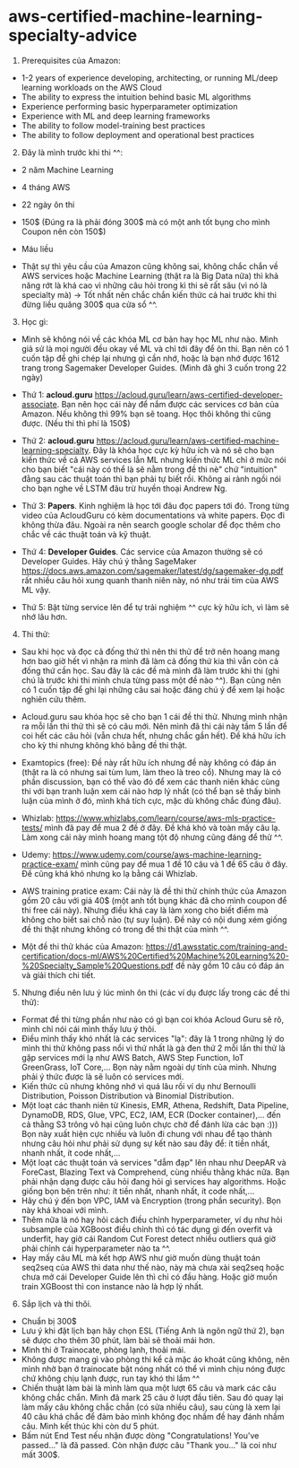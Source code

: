# aws-certified-machine-learning-specialty-advice

1. Prerequisites của Amazon:
- 1-2 years of experience developing, architecting, or running ML/deep learning workloads on the AWS Cloud
- The ability to express the intuition behind basic ML algorithms
- Experience performing basic hyperparameter optimization
- Experience with ML and deep learning frameworks
- The ability to follow model-training best practices
- The ability to follow deployment and operational best practices

2. Đây là mình trước khi thi ^^:
- 2 năm Machine Learning
- 4 tháng AWS
- 22 ngày ôn thi
- 150$ (Đúng ra là phải đóng 300$ mà có một anh tốt bụng cho mình Coupon nên còn 150$)
- Máu liều

- Thật sự thì yêu cầu của Amazon cũng không sai, không chắc chắn về AWS services hoặc Machine Learning (thật ra là Big Data nữa) thì khả năng rớt là khá cao vì những câu hỏi trong kì thi sẽ rất sâu (vì nó là specialty mà) -> Tốt nhất nên chắc chắn kiến thức cả hai trước khi thi đừng liều quăng 300$ qua cửa sổ ^^. 

3. Học gì:
- Mình sẽ không nói về các khóa ML cơ bản hay học ML như nào. Mình giả sử là mọi người đều okay về ML và chỉ tới đây để ôn thi. Bạn nên có 1 cuốn tập để ghi chép lại nhưng gì cần nhớ, hoặc là bạn nhớ được 1612 trang trong Sagemaker Developer Guides. (Mình đã ghi 3 cuốn trong 22 ngày)

- Thứ 1: **acloud.guru** https://acloud.guru/learn/aws-certified-developer-associate. Bạn nên học cái này để nắm được các services cơ bản của Amazon. Nếu không thì 99% bạn sẽ toang. Học thôi không thi cũng được. (Nếu thi thì phí là 150$)

- Thứ 2: **acloud.guru** https://acloud.guru/learn/aws-certified-machine-learning-specialty. Đây là khóa học cực kỳ hữu ích và nó sẽ cho bạn kiến thức về cả AWS services lẫn ML nhưng kiến thức ML chỉ ở mức nói cho bạn biết "cái này có thể là sẽ nằm trong đề thi nè" chứ "intuition" đằng sau các thuật toán thì bạn phải tự biết rồi. Không ai rảnh ngồi nói cho bạn nghe về LSTM đâu trừ huyền thoại Andrew Ng.

- Thứ 3: **Papers**. Kinh nghiệm là học tới đâu đọc papers tới đó. Trong từng video của AcloudGuru có kèm documentations và white papers. Đọc đi không thừa đâu. Ngoài ra nên search google scholar để đọc thêm cho chắc về các thuật toán và kỹ thuật. 

- Thứ 4: **Developer Guides**. Các service của Amazon thường sẽ có Developer Guides. Hãy chú ý thằng SageMaker https://docs.aws.amazon.com/sagemaker/latest/dg/sagemaker-dg.pdf rất nhiều câu hỏi xung quanh thanh niên này, nó như trái tim của AWS ML vậy.

- Thứ 5: Bật từng service lên để tự trải nghiệm ^^ cực kỳ hữu ích, vì làm sẽ nhớ lâu hơn. 

4. Thi thử:
- Sau khi học và đọc cả đống thứ thì nên thi thử để trở nên hoang mang hơn bao giờ hết vì nhận ra mình đã làm cả đống thứ kia thì vẫn còn cả đống thứ cần học. Sau đây là các đề mà mình đã làm trước khi thi (ghi chú là trước khi thi mình chưa từng pass một đề nào ^^). Bạn cũng nên có 1 cuốn tập để ghi lại những câu sai hoặc đáng chú ý để xem lại hoặc nghiên cứu thêm.

- Acloud.guru sau khóa học sẽ cho bạn 1 cái đề thi thử. Nhưng mình nhận ra mỗi lần thi thử thì sẽ có câu mới. Nên mình đã thi cái này tầm 5 lần để coi hết các câu hỏi (vẫn chưa hết, nhưng chắc gần hết). Đề khá hữu ích cho kỳ thi nhưng không khó bằng đề thi thật.
- Examtopics (free): Đề này rất hữu ích nhưng đề này không có đáp án (thật ra là có nhưng sai tùm lum, làm theo là treo cổ). Nhưng may là có phần discussion, bạn có thể vào đó để xem các thanh niên khác cùng thi với bạn tranh luận xem cái nào hơp lý nhất (có thể bạn sẽ thấy bình luận của mình ở đó, mình khá tích cực, mặc dù không chắc đúng đâu).
- Whizlab: https://www.whizlabs.com/learn/course/aws-mls-practice-tests/ mình đã pay để mua 2 đề ở đây. Đề khá khó và toàn mấy câu lạ. Làm xong cái này mình hoang mang tột độ nhưng cũng đáng để thử ^^.
- Udemy: https://www.udemy.com/course/aws-machine-learning-practice-exam/ mình cũng pay để mua 1 đề 10 câu và 1 đề 65 câu ở đây. Đề cũng khá khó nhưng ko lạ bằng cái Whizlab. 
- AWS training pratice exam: Cái này là đề thi thử chính thức của Amazon gồm 20 câu với giá 40$ (một anh tốt bụng khác đã cho mình coupon để thi free cái này). Nhưng điều khá cay là làm xong cho biết điểm mà không cho biết sai chỗ nào (tự suy luận). Đề này có nội dung xém giống đề thi thật nhưng không có trong đề thi thật của mình ^^. 
- Một đề thi thử khác của Amazon: https://d1.awsstatic.com/training-and-certification/docs-ml/AWS%20Certified%20Machine%20Learning%20-%20Specialty_Sample%20Questions.pdf đề này gồm 10 câu có đáp án và giải thích chi tiết.

5. Nhưng điều nên lưu ý lúc mình ôn thi (các ví dụ được lấy trong các đề thi thử):
- Format đề thi từng phần như nào có gì bạn coi khóa Acloud Guru sẽ rõ, mình chỉ nói cái mình thấy lưu ý thôi.
- Điều mình thấy khó nhất là các services "lạ": đây là 1 trong những lý do mình thi thử không pass nổi vì thứ nhất là gà đen thứ 2 mỗi lần thi thử là gặp services mới lạ như AWS Batch, AWS Step Function, IoT GreenGrass, IoT Core,... Bọn này nằm ngoài dự tính của mình. Nhưng phải ý thức được là sẽ luôn có services mới.
- Kiến thức cũ nhưng không nhớ vì quá lâu rồi ví dụ như Bernoulli Distribution, Poisson Distribution và Binomial Distribution.
- Một loạt các thanh niên từ Kinesis, EMR, Athena, Redshift, Data Pipeline, DynamoDB, RDS, Glue, VPC, EC2, IAM, ECR (Docker container),... đến cả thằng S3 trông vô hại cũng luôn chực chờ để đánh lừa các bạn :))) Bọn này xuất hiện cực nhiều và luôn đi chung với nhau để tạo thành nhưng câu hỏi như phải sử dụng sự kết nào sau đây để: ít tiền nhất, nhanh nhất, ít code nhất,...
- Một loạt các thuật toán và services "dẫm đạp" lên nhau như DeepAR và ForeCast, Blazing Text và Comprehend, cùng nhiều thằng khác nữa. Bạn phải nhận dạng được câu hỏi đang hỏi gì services hay algorithms. Hoặc giống bọn bên trên như: ít tiền nhất, nhanh nhất, ít code nhất,...
- Hãy chú ý đến bọn VPC, IAM và Encryption (trong phần security). Bọn này khá khoai với mình.
- Thêm nữa là nó hay hỏi cách điều chỉnh hyperparameter, ví dụ như hỏi subsample của XGBoost điều chỉnh thì có tác dụng gì đến overfit và underfit, hay giờ cái Random Cut Forest detect nhiều outliers quá giờ phải chỉnh cái hyperparameter nào ta ^^. 
- Hay mấy câu ML mà kết hợp AWS như giờ muốn dùng thuật toán seq2seq của AWS thì data như thế nào, này mà chưa xài seq2seq hoặc chưa mở cái Developer Guide lên thì chỉ có đầu hàng. Hoặc giờ muốn train XGBoost thì con instance nào là hợp lý nhất.

6. Sắp lịch và thi thôi.
- Chuẩn bị 300$
- Lưu ý khi đặt lịch bạn hãy chọn ESL (Tiếng Anh là ngôn ngữ thứ 2), bạn sẽ được cho thêm 30 phút, làm bài sẽ thoải mái hơn.
- Mình thi ở Trainocate, phòng lạnh, thoải mái.
- Không được mang gì vào phòng thi kể cả mặc áo khoát cũng không, nên mình nhờ bạn ở trainocate bật nóng nhất có thể vì mình chịu nóng được chứ không chịu lạnh được, run tay khó thi lắm ^^
- Chiến thuật làm bài là mình làm qua một lượt 65 câu và mark các câu không chắc chắn. Mình đã mark 25 câu ở lượt đầu tiên. Sau đó quay lại làm mấy câu không chắc chắn (có sửa nhiều câu), sau cùng là xem lại 40 câu khá chắc để đảm bảo mình không đọc nhầm đề hay đánh nhầm câu. Mình kết thúc khi còn dư 5 phút.
- Bấm nút End Test nếu nhận được dòng "Congratulations! You've passed..." là đã passed. Còn nhận được câu "Thank you..." là coi như mất 300$.
